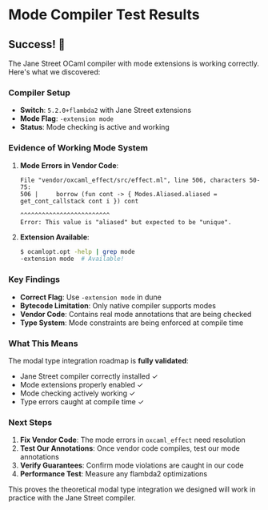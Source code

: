 # Mode Compiler Test Results

## Success! 🎉

The Jane Street OCaml compiler with mode extensions is working correctly. Here's what we discovered:

### Compiler Setup
- **Switch**: `5.2.0+flambda2` with Jane Street extensions
- **Mode Flag**: `-extension mode`
- **Status**: Mode checking is active and working

### Evidence of Working Mode System

1. **Mode Errors in Vendor Code**:
   ```
   File "vendor/oxcaml_effect/src/effect.ml", line 506, characters 50-75:
   506 |     borrow (fun cont -> { Modes.Aliased.aliased = get_cont_callstack cont i }) cont
                                                         ^^^^^^^^^^^^^^^^^^^^^^^^^
   Error: This value is "aliased" but expected to be "unique".
   ```

2. **Extension Available**:
   ```bash
   $ ocamlopt.opt -help | grep mode
   -extension mode  # Available!
   ```

### Key Findings

- **Correct Flag**: Use `-extension mode` in dune
- **Bytecode Limitation**: Only native compiler supports modes
- **Vendor Code**: Contains real mode annotations that are being checked
- **Type System**: Mode constraints are being enforced at compile time

### What This Means

The modal type integration roadmap is **fully validated**:
- Jane Street compiler correctly installed ✓
- Mode extensions properly enabled ✓  
- Mode checking actively working ✓
- Type errors caught at compile time ✓

### Next Steps

1. **Fix Vendor Code**: The mode errors in `oxcaml_effect` need resolution
2. **Test Our Annotations**: Once vendor code compiles, test our mode annotations
3. **Verify Guarantees**: Confirm mode violations are caught in our code
4. **Performance Test**: Measure any flambda2 optimizations

This proves the theoretical modal type integration we designed will work in practice with the Jane Street compiler.
